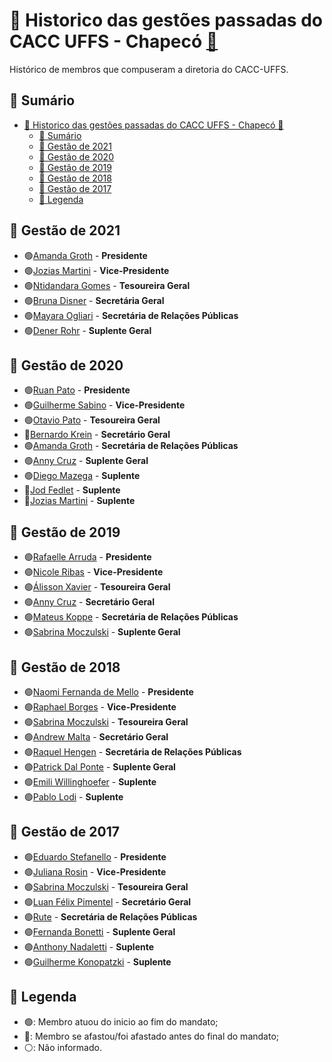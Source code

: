 # 👥 Historico das gestões passadas do CACC UFFS - Chapecó [🔗](https://github.com/caccuffs/Historico-CA) #

Histórico de membros que compuseram a diretoria do CACC-UFFS.

## 📑 Sumário ##

- [👥 Historico das gestões passadas do CACC UFFS - Chapecó 🔗](#-historico-das-gestões-passadas-do-cacc-uffs---chapecó-)
  - [📑 Sumário](#-sumário)
  - [📣 Gestão de 2021](#-gestão-de-2021)
  - [📣 Gestão de 2020](#-gestão-de-2020)
  - [📣 Gestão de 2019](#-gestão-de-2019)
  - [📣 Gestão de 2018](#-gestão-de-2018)
  - [📣 Gestão de 2017](#-gestão-de-2017)
  - [💬 Legenda](#-legenda)

## 📣 Gestão de 2021 ##

- 🟢[Amanda Groth](https://github.com/amanditagroth) - **Presidente**
- 🟢[Jozias Martini](https://github.com/joziasmartini) - **Vice-Presidente**
- 🟢[Ntidandara Gomes](https://github.com/) - **Tesoureira Geral**
- 🟢[Bruna Disner](https://github.com/Brunadisner) - **Secretária Geral**
- 🟢[Mayara Ogliari](https://github.com/) - **Secretária de Relações Públicas**
- 🟢[Dener Rohr](https://github.com/denerohr) - **Suplente Geral**

## 📣 Gestão de 2020 ##

- 🟢[Ruan Pato](https://github.com/ruanpato) - **Presidente**
- 🟢[Guilherme Sabino](https://github.com/fersasil) - **Vice-Presidente**
- 🟢[Otavio Pato](https://github.com/otaviopato) - **Tesoureira Geral**
- 🔴[Bernardo Krein](https://github.com/BeKrein) - **Secretário Geral**
- 🟢[Amanda Groth](https://github.com/amanditagroth) - **Secretária de Relações Públicas**
- 🟢[Anny Cruz](https://github.com/annnyc) - **Suplente Geral**
- 🟢[Diego Mazega](https://github.com/DiegoMazega) - **Suplente**
- 🔴[Jod Fedlet](https://github.com/jodfedlet) - **Suplente**
- 🔴[Jozias Martini](https://github.com/joziasmartini) - **Suplente**

## 📣 Gestão de 2019 ##

- 🟢[Rafaelle Arruda](https://github.com/rafalup) - **Presidente**
- 🟢[Nicole Ribas](https://github.com/) - **Vice-Presidente**
- 🟢[Álisson Xavier](https://github.com/allykaplan) - **Tesoureira Geral**
- 🟢[Anny Cruz](https://github.com/annnyc) - **Secretário Geral**
- 🟢[Mateus Koppe](https://github.com/mateusKoppe) - **Secretária de Relações Públicas**
- 🟢[Sabrina Moczulski](https://github.com/SabrinaMoczk) - **Suplente Geral**

## 📣 Gestão de 2018 ##

- 🟢[Naomi Fernanda de Mello](https://github.com/mellonaomi) - **Presidente**
- 🟢[Raphael Borges](https://github.com/oraphaBorges) - **Vice-Presidente**
- 🟢[Sabrina Moczulski](https://github.com/SabrinaMoczk) - **Tesoureira Geral**
- 🟢[Andrew Malta](https://github.com/andrewmsilva) - **Secretário Geral**
- 🟢[Raquel Hengen](https://github.com/raquelh) - **Secretária de Relações Públicas**
- 🟢[Patrick Dal Ponte]() - **Suplente Geral**
- 🟢[Emili Willinghoefer]() - **Suplente**
- 🟢[Pablo Lodi](https://github.com/PabloLodi) - **Suplente**

## 📣 Gestão de 2017 ##
- 🟢[Eduardo Stefanello](https://github.com/dudustefanello) - **Presidente**
- 🟢[Juliana Rosin](https://github.com/julianaRosin) - **Vice-Presidente**
- 🟢[Sabrina Moczulski](https://github.com/SabrinaMoczk) - **Tesoureira Geral**
- 🟢[Luan Félix Pimentel](https://github.com/luanpimentel) - **Secretário Geral**
- 🟢[Rute](https://github.com) - **Secretária de Relações Públicas**
- 🟢[Fernanda Bonetti](https://github.com/fernandabonetti) - **Suplente Geral**
- 🟢[Anthony Nadaletti](https://github.com/SrAnthony) - **Suplente**
- 🟢[Guilherme Konopatzki](https://github.com) - **Suplente**

## 💬 Legenda ##

- 🟢: Membro atuou do inicio ao fim do mandato;
- 🔴: Membro se afastou/foi afastado antes do final do mandato;
- ⚪: Não informado.
